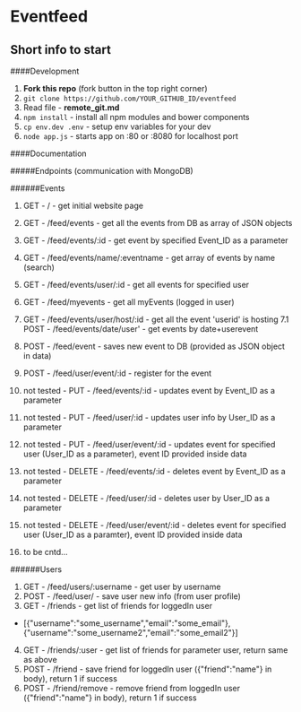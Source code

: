 Eventfeed
=========

## Short info to start

####Development

1. **Fork this repo** (fork button in the top right corner)
2. `git clone https://github.com/YOUR_GITHUB_ID/eventfeed`
3. Read file - **remote_git.md**
4. `npm install` - install all npm modules and bower components
5. `cp env.dev .env` - setup env variables for your dev
6. `node app.js` - starts app on :80 or :8080 for localhost port


####Documentation

#####Endpoints (communication with MongoDB)

######Events
1. GET - / - get initial website page

2. GET - /feed/events - get all the events from DB as array of JSON objects
3. GET - /feed/events/:id - get event by specified Event_ID as a parameter
4. GET - /feed/events/name/:eventname - get array of events by name (search)
5. GET - /feed/events/user/:id - get all events for specified user
6. GET - /feed/myevents - get all myEvents (logged in user)
7. GET - /feed/events/user/host/:id - get all the event 'userid' is hosting
  7.1 POST - /feed/events/date/user' - get events by date+userevent
6. POST - /feed/event - saves new event to DB (provided as JSON object in data)
8. POST - /feed/user/event/:id - register for the event

9. not tested - PUT - /feed/events/:id - updates event by Event_ID as a parameter
10. not tested - PUT - /feed/user/:id - updates user info by User_ID as a parameter
11. not tested - PUT - /feed/user/event/:id - updates event for specified user (User_ID as a parameter), event ID provided inside data

12. not tested - DELETE - /feed/events/:id - deletes event by Event_ID as a parameter
13. not tested - DELETE - /feed/user/:id - deletes user by User_ID as a parameter
14. not tested - DELETE - /feed/user/event/:id - deletes event for specified user (User_ID as a paramter), event ID provided inside data

15. to be cntd...

######Users
1. GET - /feed/users/:username - get user by username
2. POST - /feed/user/ - save user new info (from user profile)
3. GET - /friends - get list of friends for loggedIn user
  * [{"username":"some_username","email":"some_email"}, {"username":"some_username2","email":"some_email2"}]
4. GET - /friends/:user - get list of friends for parameter user, return same as above
5. POST - /friend - save friend for loggedIn user ({"friend":"name"} in body), return 1 if success
6. POST - /friend/remove - remove friend from loggedIn user ({"friend":"name"} in body), return 1 if success

